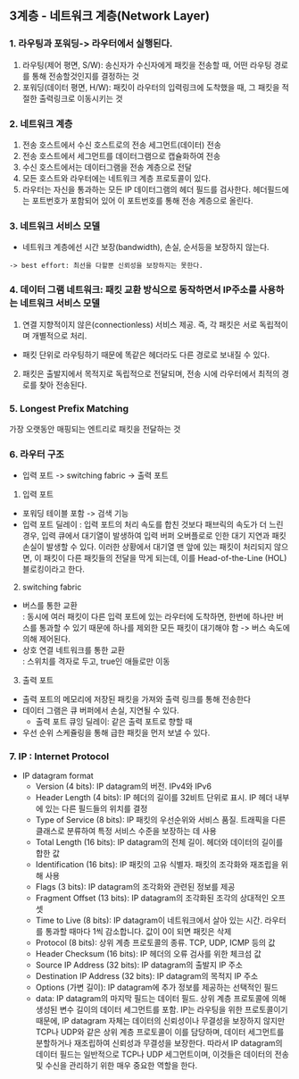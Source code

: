 ## 3계층 - 네트워크 계층(Network Layer)
### 1. 라우팅과 포워딩-> 라우터에서 실행된다.
1. 라우팅(제어 평면, S/W): 송신자가 수신자에게 패킷을 전송할 때, 어떤 라우팅 경로를 통해 전송할것인지를 결정하는 것
2. 포워딩(데이터 평면, H/W): 패킷이 라우터의 입력링크에 도착했을 때, 그 패킷을 적절한 출력링크로 이동시키는 것

### 2. 네트워크 계층
1. 전송 호스트에서 수신 호스트로의 전송 세그먼트(데이터) 전송
2. 전송 호스트에서 세그먼트를 데이터그램으로 캡슐화하여 전송
3. 수신 호스트에서는 데이터그램을 전송 계층으로 전달
4. 모든 호스트와 라우터에는 네트워크 계층 프로토콜이 있다. 
5. 라우터는 자신을 통과하는 모든 IP 데이터그램의 헤더 필드를 검사한다. 헤더필드에는 포트번호가 포함되어 있어 이 포트번호를 통해 전송 계층으로 올린다.

### 3.  네트워크 서비스 모델
+ 네트워크 계층에선 시간 보장(bandwidth), 손실, 순서등을 보장하지 않는다.

``` -> best effort: 최선을 다할뿐 신뢰성을 보장하지는 못한다. ```


### 4. 데이터 그램 네트워크: 패킷 교환 방식으로 동작하면서 IP주소를 사용하는 네트워크 서비스 모델
1. 연결 지향적이지 않은(connectionless) 서비스 제공. 즉, 각 패킷은 서로 독립적이며 개별적으로 처리.
+ 패킷 단위로 라우팅하기 때문에 똑같은 헤더라도 다른 경로로 보내질 수 있다.  
2. 패킷은 출발지에서 목적지로 독립적으로 전달되며, 전송 시에 라우터에서 최적의 경로를 찾아 전송된다.


### 5. Longest Prefix Matching
가장 오랫동안 매핑되는 엔트리로 패킷을 전달하는 것


### 6. 라우터 구조
+ 입력 포트 -> switching fabric -> 출력 포트
1. 입력 포트
+ 포워딩 테이블 포함 -> 검색 기능
+ 입력 포트 딜레이 : 입력 포트의 처리 속도를 합친 것보다 패브릭의 속도가 더 느린 경우, 입력 큐에서 대기열이 발생하여 입력 버퍼 오버플로로 인한 대기 지연과 패킷 손실이 발생할 수 있다. 이러한 상황에서 대기열 맨 앞에 있는 패킷이 처리되지 않으면, 이 패킷이 다른 패킷들의 전달을 막게 되는데, 이를 Head-of-the-Line (HOL) 블로킹이라고 한다.
2. switching fabric 
+ 버스를 통한 교환<br />
: 동시에 여러 패킷이 다른 입력 포트에 있는 라우터에 도착하면, 한번에 하나만 버스를 통과할 수 있기 때문에 하나를 제외한 모든 패킷이 대기해야 함 -> 버스 속도에 의해 제어된다.
+ 상호 연결 네트워크를 통한 교환<br />
		: 스위치를 격자로 두고, true인 애들로만 이동
3. 출력 포트
+ 출력 포트의 메모리에 저장된 패킷을 가져와 출력 링크를 통해 전송한다
+ 데이터 그램은 큐 버퍼에서 손실, 지연될 수 있다.
    + 출력 포트 큐잉 딜레이: 같은 출력 포트로 향할 때
+ 우선 순위 스케쥴링을 통해 급한 패킷을 먼저 보낼 수 있다.

### 7. IP : Internet Protocol
+ IP datagram format
    + Version (4 bits): IP datagram의 버전. IPv4와 IPv6
    + Header Length (4 bits): IP 헤더의 길이를 32비트 단위로 표시. IP 헤더 내부에 있는 다른 필드들의 위치를 결정
    + Type of Service (8 bits): IP 패킷의 우선순위와 서비스 품질. 트래픽을 다른 클래스로 분류하여 특정 서비스 수준을 보장하는 데 사용
    + Total Length (16 bits): IP datagram의 전체 길이. 헤더와 데이터의 길이를 합한 값
    + Identification (16 bits): IP 패킷의 고유 식별자. 패킷의 조각화와 재조립을 위해 사용
    + Flags (3 bits): IP datagram의 조각화와 관련된 정보를 제공
    + Fragment Offset (13 bits): IP datagram의 조각화된 조각의 상대적인 오프셋
    + Time to Live (8 bits): IP datagram이 네트워크에서 살아 있는 시간. 라우터를 통과할 때마다 1씩 감소합니다. 값이 0이 되면 패킷은 삭제
    + Protocol (8 bits): 상위 계층 프로토콜의 종류. TCP, UDP, ICMP 등의 값
    + Header Checksum (16 bits): IP 헤더의 오류 검사를 위한 체크섬 값
    + Source IP Address (32 bits): IP datagram의 출발지 IP 주소
    + Destination IP Address (32 bits): IP datagram의 목적지 IP 주소
    + Options (가변 길이): IP datagram에 추가 정보를 제공하는 선택적인 필드
    + data: IP datagram의 마지막 필드는 데이터 필드. 상위 계층 프로토콜에 의해 생성된 변수 길이의 데이터 세그먼트를 포함. IP는 라우팅을 위한 프로토콜이기 때문에, IP datagram 자체는 데이터의 신뢰성이나 무결성을 보장하지 않지만 TCP나 UDP와 같은 상위 계층 프로토콜이 이를 담당하며, 데이터 세그먼트를 분할하거나 재조립하여 신뢰성과 무결성을 보장한다. 따라서 IP datagram의 데이터 필드는 일반적으로 TCP나 UDP 세그먼트이며, 이것들은 데이터의 전송 및 수신을 관리하기 위한 매우 중요한 역할을 한다.
